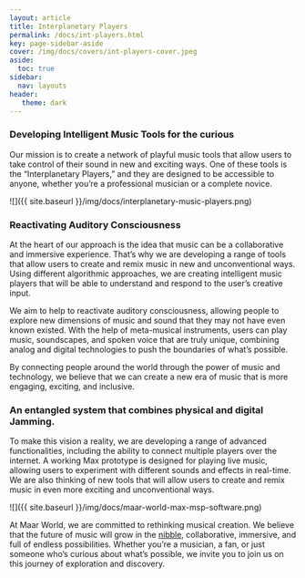 ```yaml
---
layout: article
title: Interplanetary Players
permalink: /docs/int-players.html
key: page-sidebar-aside
cover: /img/docs/covers/int-players-cover.jpeg
aside:
  toc: true
sidebar:
  nav: layouts
header:
   theme: dark
---
```


### Developing Intelligent Music Tools for the curious

Our mission is to create a network of playful music tools that allow users to take control of their sound in new and exciting ways. One of these tools is the “Interplanetary Players,” and they are designed to be accessible to anyone, whether you’re a professional musician or a complete novice.

![]({{ site.baseurl }}/img/docs/interplanetary-music-players.png)

### Reactivating Auditory Consciousness

At the heart of our approach is the idea that music can be a collaborative and immersive experience. That’s why we are developing a range of tools that allow users to create and remix music in new and unconventional ways. Using different algorithmic approaches, we are creating intelligent music players that will be able to understand and respond to the user’s creative input.

We aim to help to reactivate auditory consciousness, allowing people to explore new dimensions of music and sound that they may not have even known existed. With the help of meta-musical instruments, users can play music, soundscapes, and spoken voice that are truly unique, combining analog and digital technologies to push the boundaries of what’s possible.

By connecting people around the world through the power of music and technology, we believe that we can create a new era of music that is more engaging, exciting, and inclusive. 

### An entangled system that combines physical and digital Jamming. 

To make this vision a reality, we are developing a range of advanced functionalities, including the ability to connect multiple players over the internet. A working Max prototype is designed for playing live music, allowing users to experiment with different sounds and effects in real-time. We are also thinking of new tools that will allow users to create and remix music in even more exciting and unconventional ways.

![]({{ site.baseurl }}/img/docs/maar-world-max-msp-software.png)

At Maar World, we are committed to rethinking musical creation. We believe that the future of music will grow in the [nibble](/docs/ent-worlds/glossary.html#nibble), collaborative, immersive, and full of endless possibilities. Whether you’re a musician, a fan, or just someone who’s curious about what’s possible, we invite you to join us on this journey of exploration and discovery.
